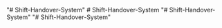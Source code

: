 "# Shift-Handover-System" 
#   S h i f t - H a n d o v e r - S y s t e m  
 "# Shift-Handover-System" 
"# Shift-Handover-System" 
